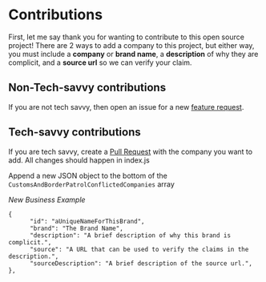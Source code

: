 # Contributions
First, let me say thank you for wanting to contribute to this open source project! There are 2 ways to add a company to this project, but either way, you must include a __company__ or __brand name__, a __description__ of why they are complicit, and a __source url__ so we can verify your claim.


## Non-Tech-savvy contributions
If you are not tech savvy, then open an issue for a new [feature request](https://help.github.com/en/github/managing-your-work-on-github/creating-an-issue).


## Tech-savvy contributions
If you are tech savvy, create a [Pull Request](https://help.github.com/en/github/collaborating-with-issues-and-pull-requests/creating-a-pull-request) with the company you want to add. All changes should happen in index.js

Append a new JSON object to the bottom of the `CustomsAndBorderPatrolConflictedCompanies` array

_New Business Example_
```
{
      "id": "aUniqueNameForThisBrand",
      "brand": "The Brand Name",
      "description": "A brief description of why this brand is complicit.",
      "source": "A URL that can be used to verify the claims in the description.",
      "sourceDescription": "A brief description of the source url.",
},
```

